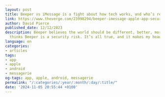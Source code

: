```yaml
---
layout: post
title: Beeper vs iMessage is a fight about how tech works, and who’s really in charge
link: https://www.theverge.com/23998294/beeper-imessage-apple-app-security
author: David Pierce
published_date: 12/12/2023
description: Beeper believes the world should be different, better, more open. Apple
  thinks Beeper is a security risk. It’s all true, and it makes my head spin.
language: en
categories:
- articles
tags:
- app
- apple
- android
- messagerie
og-tags: app, apple, android, messagerie
permalink: "/:categories/:year/:month/:day/:title/"
date: '2024-11-05 20:55:44 +0100'
---
```

